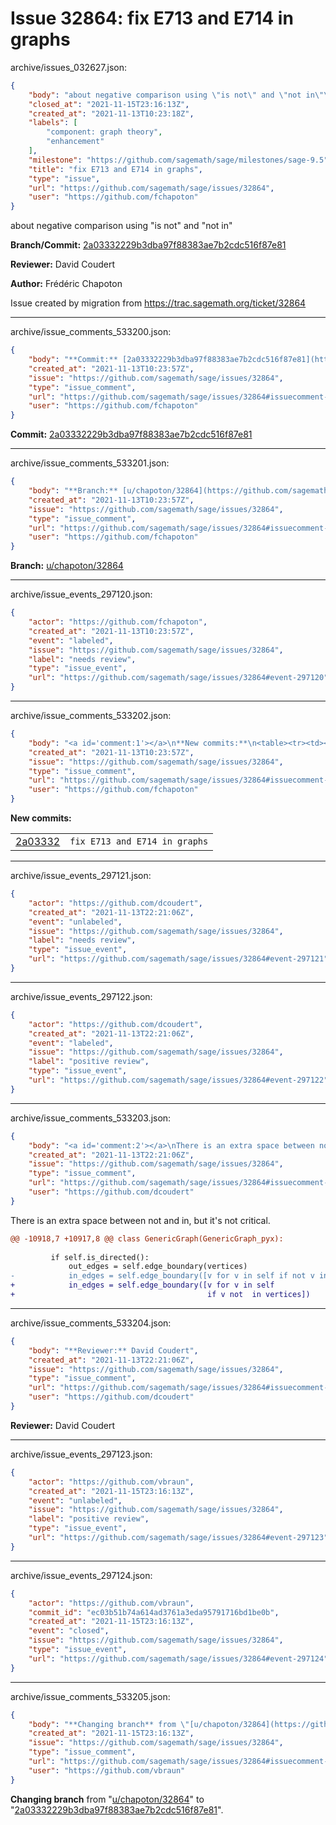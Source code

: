 # Issue 32864: fix E713 and E714 in graphs

archive/issues_032627.json:
```json
{
    "body": "about negative comparison using \"is not\" and \"not in\"\n\n**Branch/Commit:** [2a03332229b3dba97f88383ae7b2cdc516f87e81](https://github.com/sagemath/sagetrac-mirror/commit/2a03332229b3dba97f88383ae7b2cdc516f87e81)\n\n**Reviewer:** David Coudert\n\n**Author:** Fr\u00e9d\u00e9ric Chapoton\n\nIssue created by migration from https://trac.sagemath.org/ticket/32864\n\n",
    "closed_at": "2021-11-15T23:16:13Z",
    "created_at": "2021-11-13T10:23:18Z",
    "labels": [
        "component: graph theory",
        "enhancement"
    ],
    "milestone": "https://github.com/sagemath/sage/milestones/sage-9.5",
    "title": "fix E713 and E714 in graphs",
    "type": "issue",
    "url": "https://github.com/sagemath/sage/issues/32864",
    "user": "https://github.com/fchapoton"
}
```
about negative comparison using "is not" and "not in"

**Branch/Commit:** [2a03332229b3dba97f88383ae7b2cdc516f87e81](https://github.com/sagemath/sagetrac-mirror/commit/2a03332229b3dba97f88383ae7b2cdc516f87e81)

**Reviewer:** David Coudert

**Author:** Frédéric Chapoton

Issue created by migration from https://trac.sagemath.org/ticket/32864





---

archive/issue_comments_533200.json:
```json
{
    "body": "**Commit:** [2a03332229b3dba97f88383ae7b2cdc516f87e81](https://github.com/sagemath/sagetrac-mirror/commit/2a03332229b3dba97f88383ae7b2cdc516f87e81)",
    "created_at": "2021-11-13T10:23:57Z",
    "issue": "https://github.com/sagemath/sage/issues/32864",
    "type": "issue_comment",
    "url": "https://github.com/sagemath/sage/issues/32864#issuecomment-533200",
    "user": "https://github.com/fchapoton"
}
```

**Commit:** [2a03332229b3dba97f88383ae7b2cdc516f87e81](https://github.com/sagemath/sagetrac-mirror/commit/2a03332229b3dba97f88383ae7b2cdc516f87e81)



---

archive/issue_comments_533201.json:
```json
{
    "body": "**Branch:** [u/chapoton/32864](https://github.com/sagemath/sagetrac-mirror/tree/u/chapoton/32864)",
    "created_at": "2021-11-13T10:23:57Z",
    "issue": "https://github.com/sagemath/sage/issues/32864",
    "type": "issue_comment",
    "url": "https://github.com/sagemath/sage/issues/32864#issuecomment-533201",
    "user": "https://github.com/fchapoton"
}
```

**Branch:** [u/chapoton/32864](https://github.com/sagemath/sagetrac-mirror/tree/u/chapoton/32864)



---

archive/issue_events_297120.json:
```json
{
    "actor": "https://github.com/fchapoton",
    "created_at": "2021-11-13T10:23:57Z",
    "event": "labeled",
    "issue": "https://github.com/sagemath/sage/issues/32864",
    "label": "needs review",
    "type": "issue_event",
    "url": "https://github.com/sagemath/sage/issues/32864#event-297120"
}
```



---

archive/issue_comments_533202.json:
```json
{
    "body": "<a id='comment:1'></a>\n**New commits:**\n<table><tr><td><a href=\"https://github.com/sagemath/sagetrac-mirror/commit/2a03332229b3dba97f88383ae7b2cdc516f87e81\">2a03332</a></td><td><code>fix E713 and E714 in graphs</code></td></tr></table>\n",
    "created_at": "2021-11-13T10:23:57Z",
    "issue": "https://github.com/sagemath/sage/issues/32864",
    "type": "issue_comment",
    "url": "https://github.com/sagemath/sage/issues/32864#issuecomment-533202",
    "user": "https://github.com/fchapoton"
}
```

<a id='comment:1'></a>
**New commits:**
<table><tr><td><a href="https://github.com/sagemath/sagetrac-mirror/commit/2a03332229b3dba97f88383ae7b2cdc516f87e81">2a03332</a></td><td><code>fix E713 and E714 in graphs</code></td></tr></table>




---

archive/issue_events_297121.json:
```json
{
    "actor": "https://github.com/dcoudert",
    "created_at": "2021-11-13T22:21:06Z",
    "event": "unlabeled",
    "issue": "https://github.com/sagemath/sage/issues/32864",
    "label": "needs review",
    "type": "issue_event",
    "url": "https://github.com/sagemath/sage/issues/32864#event-297121"
}
```



---

archive/issue_events_297122.json:
```json
{
    "actor": "https://github.com/dcoudert",
    "created_at": "2021-11-13T22:21:06Z",
    "event": "labeled",
    "issue": "https://github.com/sagemath/sage/issues/32864",
    "label": "positive review",
    "type": "issue_event",
    "url": "https://github.com/sagemath/sage/issues/32864#event-297122"
}
```



---

archive/issue_comments_533203.json:
```json
{
    "body": "<a id='comment:2'></a>\nThere is an extra space between not and in, but it's not critical.\n\n```diff\n@@ -10918,7 +10917,8 @@ class GenericGraph(GenericGraph_pyx):\n \n         if self.is_directed():\n             out_edges = self.edge_boundary(vertices)\n-            in_edges = self.edge_boundary([v for v in self if not v in vertices])\n+            in_edges = self.edge_boundary([v for v in self\n+                                           if v not  in vertices])\n```",
    "created_at": "2021-11-13T22:21:06Z",
    "issue": "https://github.com/sagemath/sage/issues/32864",
    "type": "issue_comment",
    "url": "https://github.com/sagemath/sage/issues/32864#issuecomment-533203",
    "user": "https://github.com/dcoudert"
}
```

<a id='comment:2'></a>
There is an extra space between not and in, but it's not critical.

```diff
@@ -10918,7 +10917,8 @@ class GenericGraph(GenericGraph_pyx):
 
         if self.is_directed():
             out_edges = self.edge_boundary(vertices)
-            in_edges = self.edge_boundary([v for v in self if not v in vertices])
+            in_edges = self.edge_boundary([v for v in self
+                                           if v not  in vertices])
```



---

archive/issue_comments_533204.json:
```json
{
    "body": "**Reviewer:** David Coudert",
    "created_at": "2021-11-13T22:21:06Z",
    "issue": "https://github.com/sagemath/sage/issues/32864",
    "type": "issue_comment",
    "url": "https://github.com/sagemath/sage/issues/32864#issuecomment-533204",
    "user": "https://github.com/dcoudert"
}
```

**Reviewer:** David Coudert



---

archive/issue_events_297123.json:
```json
{
    "actor": "https://github.com/vbraun",
    "created_at": "2021-11-15T23:16:13Z",
    "event": "unlabeled",
    "issue": "https://github.com/sagemath/sage/issues/32864",
    "label": "positive review",
    "type": "issue_event",
    "url": "https://github.com/sagemath/sage/issues/32864#event-297123"
}
```



---

archive/issue_events_297124.json:
```json
{
    "actor": "https://github.com/vbraun",
    "commit_id": "ec03b51b74a614ad3761a3eda95791716bd1be0b",
    "created_at": "2021-11-15T23:16:13Z",
    "event": "closed",
    "issue": "https://github.com/sagemath/sage/issues/32864",
    "type": "issue_event",
    "url": "https://github.com/sagemath/sage/issues/32864#event-297124"
}
```



---

archive/issue_comments_533205.json:
```json
{
    "body": "**Changing branch** from \"[u/chapoton/32864](https://github.com/sagemath/sagetrac-mirror/tree/u/chapoton/32864)\" to \"[2a03332229b3dba97f88383ae7b2cdc516f87e81](https://github.com/sagemath/sagetrac-mirror/commit/2a03332229b3dba97f88383ae7b2cdc516f87e81)\".",
    "created_at": "2021-11-15T23:16:13Z",
    "issue": "https://github.com/sagemath/sage/issues/32864",
    "type": "issue_comment",
    "url": "https://github.com/sagemath/sage/issues/32864#issuecomment-533205",
    "user": "https://github.com/vbraun"
}
```

**Changing branch** from "[u/chapoton/32864](https://github.com/sagemath/sagetrac-mirror/tree/u/chapoton/32864)" to "[2a03332229b3dba97f88383ae7b2cdc516f87e81](https://github.com/sagemath/sagetrac-mirror/commit/2a03332229b3dba97f88383ae7b2cdc516f87e81)".
